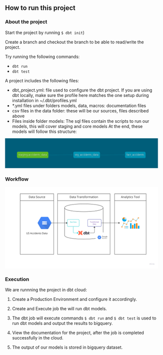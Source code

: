 ## How to run this project

### About the project

Start the project by running `$ dbt init`)

Create a branch and checkout the branch to be able to read/write the project.

Try running the following commands:

- `dbt run`
- `dbt test`

A project includes the following files:

- dbt_project.yml: file used to configure the dbt project. If you are using dbt locally, make sure the profile here matches the one setup during installation in ~/.dbt/profiles.yml
- *.yml files under folders models, data, macros: documentation files
- csv files in the data folder: these will be our sources, files described above
- Files inside folder models: The sql files contain the scripts to run our models, this will cover staging and core models At the end, these models will follow this structure:

![lineage graph](../../resources/images/lineage/lineage%20graph.png)

### Workflow

![workflow](../../resources/images/architecture/workflow.jpg)

### Execution

We are runnning the project in dbt cloud:

1) Create a Production Environment and configure it accordingly.

2) Create and Execute job the will run dbt models.

3) The dbt job will execute commands `$ dbt run` and `$ dbt test` is used to run dbt models and output the results to bigquery.

4) View the documentation for the project, after the job is completed successfully in the cloud.

5) The output of our models is stored in bigquery dataset.